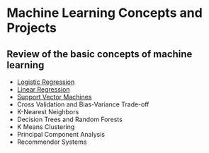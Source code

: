 # Machine Learning Concepts and Projects

## Review of the basic concepts of machine learning

* [Logistic Regression](https://github.com/sebaschen/Machine_Learning_Projects/tree/master/1_logistic_regression) 
* [Linear Regression](https://github.com/sebaschen/Machine_Learning_Projects/tree/master/linear_regression)
* [Support Vector Machines](https://github.com/sebaschen/Machine_Learning_Projects/tree/master/support_vector_machine)
* Cross Validation and Bias-Variance Trade-off 
* K-Nearest Neighbors
* Decision Trees and Random Forests
* K Means Clustering
* Principal Component Analysis
* Recommender Systems


